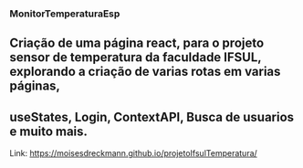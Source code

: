 ### MonitorTemperaturaEsp

## Criação de uma página react, para o projeto sensor de temperatura da faculdade IFSUL, explorando a criação de varias rotas em varias páginas,
## useStates, Login, ContextAPI, Busca de usuarios e muito mais.


Link: https://moisesdreckmann.github.io/projetoIfsulTemperatura/

